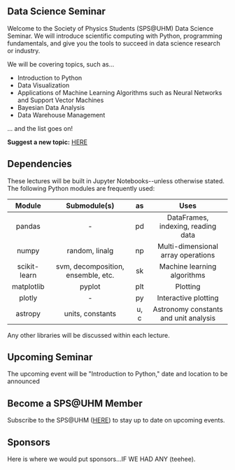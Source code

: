 ## Data Science Seminar

Welcome to the Society of Physics Students (SPS@UHM) Data Science Seminar. We will introduce scientific computing with Python, programming fundamentals, and give you the tools to succeed in data science research or industry.

We will be covering topics, such as...

- Introduction to Python
- Data Visualization
- Applications of Machine Learning Algorithms such as Neural Networks and Support Vector Machines
- Bayesian Data Analysis
- Data Warehouse Management

... and the list goes on!

**Suggest a new topic:** [HERE](https://docs.google.com/forms/d/e/1FAIpQLSd8l8pXgCw3ewAHfXz_QhMyYG1mqg5VjBFaRCnBSHcMWHNkcg/viewform?usp=sf_link)

## Dependencies
These lectures will be built in Jupyter Notebooks--unless otherwise stated. The following Python modules are frequently used:

|    Module        |            Submodule(s)                |  as     |                Uses                    |
|  :------------:  |  :----------------------------------:  |  :---:  |  :----------------------------------:  |
| pandas           | -                                      | pd      | DataFrames, indexing, reading data     |
| numpy            | random, linalg                         | np      | Multi-dimensional array operations     |
| scikit-learn     | svm, decomposition, ensemble, etc.     | sk      | Machine learning algorithms            |
| matplotlib       | pyplot                                 | plt     | Plotting                               |
| plotly           | -                                      | py      | Interactive plotting                   |
| astropy          | units, constants                       | u, c    | Astronomy constants and unit analysis  |

Any other libraries will be discussed within each lecture.

## Upcoming Seminar

The upcoming event will be "Introduction to Python," date and location to be announced

## Become a SPS@UHM Member

Subscribe to the SPS@UHM ([HERE](https://docs.google.com/forms/d/e/1FAIpQLSe23IU_3RcE1uq5dfqQB8C3lKvTCFSZ2w5Vua2O9qlho7_KOg/viewform?usp=sf_link)) to stay up to date on upcoming events.

## Sponsors

Here is where we would put sponsors...IF WE HAD ANY (teehee).

